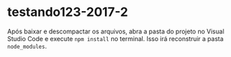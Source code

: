 # testando123-2017-2

Após baixar e descompactar os arquivos, abra a pasta do projeto no Visual Studio Code e execute `npm install` no terminal. Isso irá reconstruir a pasta `node_modules`.
